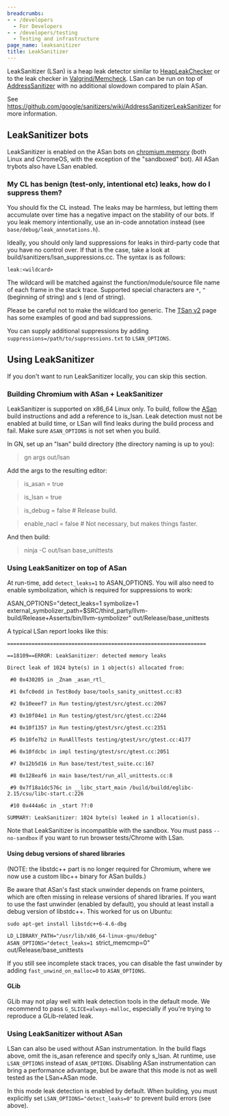 ```yaml
---
breadcrumbs:
- - /developers
  - For Developers
- - /developers/testing
  - Testing and infrastructure
page_name: leaksanitizer
title: LeakSanitizer
---
```


LeakSanitizer (LSan) is a heap leak detector similar to
[HeapLeakChecker](/system/errors/NodeNotFound) or to the leak checker in
[Valgrind/Memcheck](/system/errors/NodeNotFound). LSan can be run on top of
[AddressSanitizer](/developers/testing/addresssanitizer) with no additional
slowdown compared to plain ASan.

See <https://github.com/google/sanitizers/wiki/AddressSanitizerLeakSanitizer>
for more information.

## LeakSanitizer bots

LeakSanitizer is enabled on the ASan bots on
[chromium.memory](http://build.chromium.org/p/chromium.memory/console) (both
Linux and ChromeOS, with the exception of the "sandboxed" bot). All ASan trybots
also have LSan enabled.

### My CL has benign (test-only, intentional etc) leaks, how do I suppress them?

You should fix the CL instead. The leaks may be harmless, but letting them
accumulate over time has a negative impact on the stability of our bots. If you
leak memory intentionally, use an in-code annotation instead (see
`base/debug/leak_annotations.h`).

Ideally, you should only land suppressions for leaks in third-party code that
you have no control over. If that is the case, take a look at
build/sanitizers/lsan_suppressions.cc. The syntax is as follows:

`leak:<wildcard>`

The wildcard will be matched against the function/module/source file name of
each frame in the stack trace. Supported special characters are `*`, `^`
(beginning of string) and `$` (end of string).

Please be careful not to make the wildcard too generic. The [TSan
v2](/developers/testing/threadsanitizer-tsan-v2) page has some examples of good
and bad suppressions.

You can supply additional suppressions by adding
`suppressions=/path/to/suppressions.txt` to `LSAN_OPTIONS`.

## Using LeakSanitizer

If you don't want to run LeakSanitizer locally, you can skip this section.

### Building Chromium with ASan + LeakSanitizer

LeakSanitizer is supported on x86_64 Linux only. To build, follow the
[ASan](/developers/testing/addresssanitizer) build instructions and add a
reference to is_lsan. Leak detection must not be enabled at build time, or LSan
will find leaks during the build process and fail. Make sure `ASAN_OPTIONS` is
not set when you build.

In GN, set up an "lsan" build directory (the directory naming is up to you):

> gn args out/lsan

Add the args to the resulting editor:

> is_asan = true

> is_lsan = true

> is_debug = false # Release build.

> enable_nacl = false # Not necessary, but makes things faster.

And then build:

> ninja -C out/lsan base_unittests

### Using LeakSanitizer on top of ASan

At run-time, add `detect_leaks=1` to ASAN_OPTIONS. You will also need to enable
symbolization, which is required for suppressions to work:

ASAN_OPTIONS="detect_leaks=1 symbolize=1
external_symbolizer_path=$SRC/third_party/llvm-build/Release+Asserts/bin/llvm-symbolizer"
out/Release/base_unittests

A typical LSan report looks like this:

`=================================================================`

`==18109==ERROR: LeakSanitizer: detected memory leaks`

`Direct leak of 1024 byte(s) in 1 object(s) allocated from:`

` #0 0x430205 in _Znam _asan_rtl_`

` #1 0xfc0edd in TestBody base/tools_sanity_unittest.cc:83`

` #2 0x10eeef7 in Run testing/gtest/src/gtest.cc:2067`

` #3 0x10f04e1 in Run testing/gtest/src/gtest.cc:2244`

` #4 0x10f1357 in Run testing/gtest/src/gtest.cc:2351`

` #5 0x10fe7b2 in RunAllTests testing/gtest/src/gtest.cc:4177`

` #6 0x10fdcbc in impl testing/gtest/src/gtest.cc:2051`

` #7 0x12b5d16 in Run base/test/test_suite.cc:167`

` #8 0x128eaf6 in main base/test/run_all_unittests.cc:8`

` #9 0x7f18a1dc576c in __libc_start_main
/build/buildd/eglibc-2.15/csu/libc-start.c:226`

` #10 0x444a6c in _start ??:0`

`SUMMARY: LeakSanitizer: 1024 byte(s) leaked in 1 allocation(s).`

Note that LeakSanitizer is incompatible with the sandbox. You must pass
`--no-sandbox` if you want to run browser tests/Chrome with LSan.

#### Using debug versions of shared libraries

(NOTE: the libstdc++ part is no longer required for Chromium, where we now use a
custom libc++ binary for ASan builds.)

Be aware that ASan's fast stack unwinder depends on frame pointers, which are
often missing in release versions of shared libraries. If you want to use the
fast unwinder (enabled by default), you should at least install a debug version
of libstdc++. This worked for us on Ubuntu:

`sudo apt-get install libstdc++6-4.6-dbg`

`LD_LIBRARY_PATH="/usr/lib/x86_64-linux-gnu/debug" ASAN_OPTIONS="detect_leaks=1
`strict_memcmp=0" out/Release/base_unittests

If you still see incomplete stack traces, you can disable the fast unwinder by
adding `fast_unwind_on_malloc=0` to `ASAN_OPTIONS`.

#### GLib

GLib may not play well with leak detection tools in the default mode. We
recommend to pass `G_SLICE=always-malloc`, especially if you're trying to
reproduce a GLib-related leak.

### Using LeakSanitizer without ASan

LSan can also be used without ASan instrumentation. In the build flags above,
omit the is_asan reference and specify only s_lsan. At runtime, use
`LSAN_OPTIONS` instead of `ASAN_OPTIONS`. Disabling ASan instrumentation can
bring a performance advantage, but be aware that this mode is not as well tested
as the LSan+ASan mode.

In this mode leak detection is enabled by default. When building, you must
explicitly set `LSAN_OPTIONS="detect_leaks=0"` to prevent build errors (see
above).
